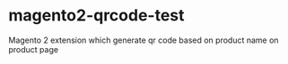 # magento2-qrcode-test
Magento 2 extension which generate qr code based on product name on product page
